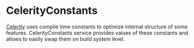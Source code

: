 # CelerityConstants

[Celerity](../README.md) uses compile time constants to optimize internal structure of some features.
CelerityConstants service provides values of these constants and allows to easily swap them on build system level.
